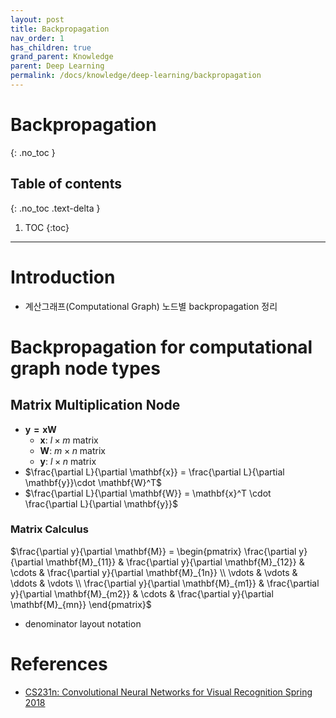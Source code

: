 ```yaml
---
layout: post
title: Backpropagation
nav_order: 1
has_children: true
grand_parent: Knowledge
parent: Deep Learning
permalink: /docs/knowledge/deep-learning/backpropagation
---
```


# Backpropagation
{: .no_toc }

## Table of contents
{: .no_toc .text-delta }

1. TOC
{:toc}

---

# Introduction
* 계산그래프(Computational Graph) 노드별 backpropagation 정리

# Backpropagation for computational graph node types

## Matrix Multiplication Node
- $\mathbf{y=xW}$
  - $\mathbf{x}$: $l \times m$ matrix
  - $\mathbf{W}$: $m \times n$ matrix
  - $\mathbf{y}$: $l \times n$ matrix 
- $\frac{\partial L}{\partial \mathbf{x}} = \frac{\partial L}{\partial \mathbf{y}}\cdot \mathbf{W}^T$
- $\frac{\partial L}{\partial \mathbf{W}} = \mathbf{x}^T \cdot \frac{\partial L}{\partial \mathbf{y}}$

### Matrix Calculus
$\frac{\partial y}{\partial \mathbf{M}} = \begin{pmatrix}
 \frac{\partial y}{\partial \mathbf{M}_{11}} & \frac{\partial y}{\partial \mathbf{M}_{12}} & \cdots & \frac{\partial y}{\partial \mathbf{M}_{1n}} \\
 \vdots  & \vdots & \ddots & \vdots \\
 \frac{\partial y}{\partial \mathbf{M}_{m1}} & \frac{\partial y}{\partial \mathbf{M}_{m2}} & \cdots & \frac{\partial y}{\partial \mathbf{M}_{mn}}    
 \end{pmatrix}$
- denominator layout notation

# References
- [CS231n: Convolutional Neural Networks for Visual Recognition Spring 2018](http://cs231n.stanford.edu/2018/)
